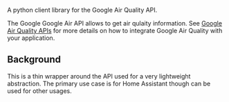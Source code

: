 A python client library for the Google Air Quality API.

The Google Google Air API allows to get air qulaity information.
See [Google Air Quality APIs](https://developers.google.com/maps/documentation/air-quality/overview)
for more details on how to integrate Google Air Quality with your application.

## Background

This is a thin wrapper around the API used for a very lightweight abstraction. The
primary use case is for Home Assistant though can be used for other usages.
